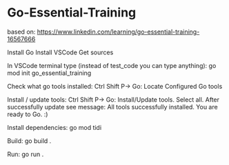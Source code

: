 # Go-Essential-Training

based on: https://www.linkedin.com/learning/go-essential-training-16567666

Install Go
Install VSCode
Get sources

In VSCode terminal type (instead of test_code you can type anything): go mod init go_essential_training

Check what go tools installed: Ctrl Shift P-> Go: Locate Configured Go tools

Install / update tools: Ctrl Shift P-> Go: Install/Update tools. Select all. After successfully update see message: All tools successfully installed. You are ready to Go. :)

Install dependencies: go mod tidi

Build: go build .

Run: go run .
